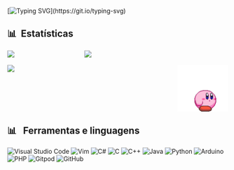 [![Typing SVG](https://readme-typing-svg.herokuapp.com/?color=FF6970&size=35&left=true&vCenter=true&width=1000&lines=Oioi!+Eu+sou+a+Iza!;Eu+curso+informática+no+Coltec-UFMG;Seja+bem+vindo+ao+meu+perfil!)](https://git.io/typing-svg)


## 📊 &nbsp;Estatísticas

<div style="display: flex; flex-direction: row;">
  
  <img style="height: auto; width: 35%;" class="img" src="https://github-readme-stats.vercel.app/api/top-langs/?username=Izaazz&layout=compact&theme=dark&hide=ShaderLab,HLSL,ASP.NET&)](https://github.com/Izaazz/github-readme-stats"/>

  <img style= "height: auto; width: 46%;" class="img" src="https://github-readme-stats.vercel.app/api?username=Izaazz&hide=contribs,prs&show_icons=true&bg_color=0d1116&title_color=FF6970&text_color=CBDFCB&icon_color=2BB0F0&hide_rank=true" />

 </div>

<br>

<div style="display: flex; flex-direction: row;">
  

  <img style="height: auto; width: 45%;" class="img" src="https://github-readme-streak-stats.herokuapp.com/?user=Izaazz&theme=dark&count_private=true&bg_color=0d1116&title_color=FF6970&text_color=CBDFCB&icon_color=2BB0F0" />
&#8287;&#8287;&#8287;&#8287;&#8287;&#8287;&#8287;&#8287;&#8287;&#8287;&#8287;&#8287;&#8287;&#8287;&#8287;&#8287;&#8287;&#8287;&#8287;&#8287;&#8287;&#8287;&#8287;&#8287;&#8287;&#8287;&#8287;&#8287;&#8287;&#8287;&#8287;&#8287;&#8287;&#8287;&#8287;&#8287;&#8287;&#8287;&#8287;&#8287;&#8287;&#8287;&#8287;&#8287;&#8287;&#8287;
  <img width="25%" src="https://github.com/Izaazz/Izaazz/blob/main/kirby.gif">

</div>

## 📊 &nbsp; Ferramentas e linguagens

![Visual Studio Code](https://img.shields.io/badge/Visual%20Studio%20Code-0078d7.svg?style=for-the-badge&logo=visual-studio-code&logoColor=white)
![Vim](https://img.shields.io/badge/VIM-%2311AB00.svg?style=for-the-badge&logo=vim&logoColor=white)
![C#](https://img.shields.io/badge/c%23-%23239120.svg?style=for-the-badge&logo=c-sharp&logoColor=white)
![C](https://img.shields.io/badge/c-%2300599C.svg?style=for-the-badge&logo=c&logoColor=white)
![C++](https://img.shields.io/badge/c++-%2300599C.svg?style=for-the-badge&logo=c%2B%2B&logoColor=white)
![Java](https://img.shields.io/badge/java-%23ED8B00.svg?style=for-the-badge&logo=openjdk&logoColor=white)
![Python](https://img.shields.io/badge/python-3670A0?style=for-the-badge&logo=python&logoColor=ffdd54)
![Arduino](https://img.shields.io/badge/-Arduino-00979D?style=for-the-badge&logo=Arduino&logoColor=white)
![PHP](https://img.shields.io/badge/php-%23777BB4.svg?style=for-the-badge&logo=php&logoColor=white)
![Gitpod](https://img.shields.io/badge/gitpod-f06611.svg?style=for-the-badge&logo=gitpod&logoColor=white)
![GitHub](https://img.shields.io/badge/github-%23121011.svg?style=for-the-badge&logo=github&logoColor=white)


